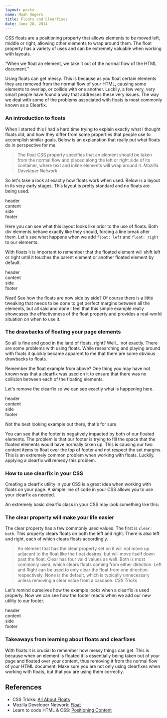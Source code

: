 ```yaml
---
layout: posts
name: Noah Rogers
title: Floats and Clearfixes
date: June 28, 2014
---
```

<p>CSS floats are a positioning property that allows elements to be moved left, middle or right, allowing other elements to wrap around them. The float property has a variety of uses and can be extremely valuable when working with layouts.</p>

<q>When we float an element, we take it out of the normal flow of the HTML document.</q>

<p>Using floats can get messy. This is because as you float certain elements they are removed from the normal flow of your HTML, causing some elements to overlap, or collide with one another. Luckily, a few very, very smart people have found a way that addresses these very issues. The way we deal with some of the problems associated with floats is most commonly known as a Clearfix.</p>

<h3>An introduction to floats</h3>
<p>When I started this I had a hard time trying to explain exactly what I thought floats did, and how they differ from some properties that people use to accomplish similar goals. Below is an explanation that really put what floats do in perspective for me.</p>

<blockquote>
  The float CSS property specifies that an element should be taken from the normal flow and placed along the left or right side of its container, where text and inline elements will wrap around it.
  <cite>Mozilla Developer Network</cite>
</blockquote>

<p>So let's take a look at exactly how floats work when used. Below is a layout in its very early stages. This layout is pretty standard and no floats are being used.

<script src="https://gist.github.com/Treydor/46a7d6c500a60a3457a8.js"></script>

<script src="https://gist.github.com/Treydor/bd99b76b65a0ac06b823.js"></script>

<div class="example box">
  <div class="container">
    <div class="float-example">header</div>
    <div class="float-example example-content">content</div>
    <div class="float-example float-side">side</div>
    <div class="float-example">footer</div>
  </div>
</div>

<p>Here you can see what this layout looks like prior to the use of floats. Both div elements behave exactly like they should, forcing a line break after them. Let's see what happens when we add <code>float: left</code> and <code>float: right</code> to our elements.

<script src="https://gist.github.com/Treydor/266669fd7979fcb0cb41.js"></script>

<p>With floats it is important to remember that the floated element will shift left or right until it touches the parent element or another floated element by default.</p>

<div class="example box">
  <div class="container">
    <div class="float-example">header</div>
    <div class="float-example example-content float-left">content</div>
    <div class="float-example float-side float-right">side</div>
    <div class="float-example cf">footer</div>
  </div>
</div>

<p>Neat! See how the floats are now side by side? Of course there is a little tweaking that needs to be done to get perfect margins between all the elements, but all said and done I feel that this simple example really showcases the effectiveness of the float property and provides a real-world situation on when to use it.</p>
</div>

<h3>The drawbacks of floating your page elements</h3>

<p>So all is fine and good in the land of floats, right? Well... not exactly. There are some problems with using floats. While researching and playing around with floats it quickly became apparent to me that there are some obvious drawbacks to floats.</p>

<p>Remember the float example from above? One thing you may have not known was that a clearfix was used on it to ensure that there was no collision between each of the floating elements.</p>

<p>Let's remove the clearfix so we can see exactly what is happening here.</p>

<script src="https://gist.github.com/Treydor/2cd9e605639dea0dd7a4.js"></script>

<div class="example box">
  <div class="container cf">
    <div class="float-example">header</div>
    <div class="float-example example-content float-left">content</div>
    <div class="float-example float-side float-right">side</div>
    <div class="float-example">footer</div>
  </div>
</div>

<p>Not the best looking example out there, that's for sure.</p>

<p>You can see that the footer is negatively impacted by both of our floated elements. The problem is that our footer is trying to fill the space that the floated elements would have normally taken up. This is causing our two content items to float over the top of footer and not respect the set margins. This is an extremely common problem when working with floats. Luckily, applying a clearfix will remedy this problem.</p>
</div>

<h3>How to use clearfix in your CSS</h3>
<p>Creating a clearfix utility in your CSS is a great idea when working with floats on your page. A simple line of code in your CSS allows you to use your clearfix as needed.</p>

<p>An extremely basic clearfix class in your CSS may look something like this:</p>

<script src="https://gist.github.com/Treydor/dc35dc106c6775967768.js"></script>
</div>

<h3>The clear property will make your life easier</h3>

<p>The clear property has a few commonly used values. The first is <code>clear: both</code>. This property clears floats on both the left and right. There is also left and right, each of which clears floats accordingly.</p>

<blockquote>
  An element that has the clear property set on it will not move up adjacent to the float like the float desires, but will move itself down past the float. Clear has four valid values as well. Both is most commonly used, which clears floats coming from either direction. Left and Right can be used to only clear the float from one direction respectively. None is the default, which is typically unnecessary unless removing a clear value from a cascade.
  <cite>CSS Tricks</cite>
</blockquote>

<p>Let's remind ourselves how the example looks when a clearfix is used properly. Now we can see how the footer reacts when we add our new utility to our footer.</p>

<script src="https://gist.github.com/Treydor/2825b223a07b74bb53f6.js"></script>

<div class="example box">
  <div class="container">
    <div class="float-example">header</div>
    <div class="float-example example-content float-left">content</div>
    <div class="float-example float-side float-right">side</div>
    <div class="float-example cf">footer</div>
  </div>
</div>

<h3>Takeaways from learning about floats and clearfixes</h3>
<p>With floats it is crucial to remember how messy things can get. This is because when an element is floated it is essentially being taken out of your page and floated over your content, thus removing it from the normal flow of your HTML document. Make sure you are not only using clearfixes when working with floats, but that you are using them correctly.</p>

<h2>References</h2>
<ul>
  <li>
    CSS Tricks: <a href="http://css-tricks.com/all-about-floats/" target="_blank">All About Floats</a>
  </li>
  <li>
    Mozilla Developer Network: <a href="https://developer.mozilla.org/en-US/docs/Web/CSS/float" target="_blank">Float</a>
  </li>
  <li>
    Learn to code HTML &amp; CSS: <a href="http://learn.shayhowe.com/html-css/positioning-content/" target="_blank">Positioning Content</a>
  </li>
</ul>